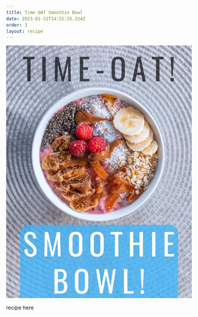 ```yaml
---
title: Time OAT Smoothie Bowl
date: 2023-01-31T14:52:25.324Z
order: 3
layout: recipe
---
```

![](../uploads/42984838-9c4e-48cc-94e8-dfd83a38fac8.jpeg)





recipe here